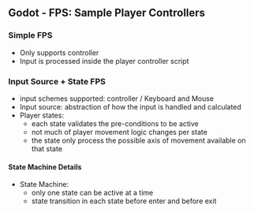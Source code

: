 
## Godot - FPS: Sample Player Controllers

### Simple FPS

- Only supports controller
- Input is processed inside the player controller script


### Input Source + State FPS

- input schemes supported: controller / Keyboard and Mouse
- Input source: abstraction of how the input is handled and calculated
- Player states:
    - each state validates the pre-conditions to be active
    - not much of player movement logic changes per state
    - the state only process the possible axis of movement available on that state



#### State Machine Details

- State Machine:
    - only one state can be active at a time
    - state transition in each state before enter and before exit
